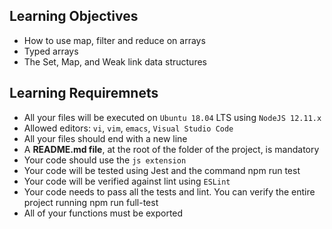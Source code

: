 ## Learning Objectives

- How to use map, filter and reduce on arrays
- Typed arrays
- The Set, Map, and Weak link data structures

## Learning Requiremnets

- All your files will be executed on `Ubuntu 18.04` LTS using `NodeJS 12.11.x`
- Allowed editors: `vi`, `vim`, `emacs`, `Visual Studio Code`
- All your files should end with a new line
- A __README.md file__, at the root of the folder of the project, is mandatory
- Your code should use the `js extension`
- Your code will be tested using Jest and the command npm run test
- Your code will be verified against lint using `ESLint`
- Your code needs to pass all the tests and lint. You can verify the entire project running npm run full-test
- All of your functions must be exported
